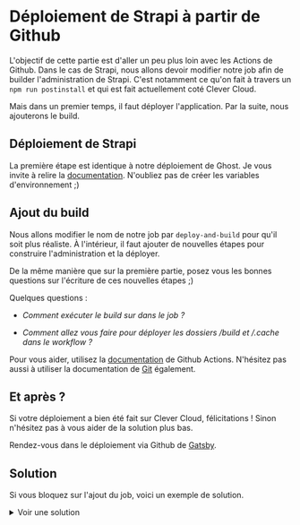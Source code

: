 # Déploiement de Strapi à partir de Github

L'objectif de cette partie est d'aller un peu plus loin avec les Actions de Github. Dans le cas de Strapi, nous allons devoir modifier notre job afin de builder l'administration de Strapi. C'est notamment ce qu'on fait à travers un `npm run postinstall` et qui est fait actuellement coté Clever Cloud. 

Mais dans un premier temps, il faut déployer l'application. Par la suite, nous ajouterons le build.

## Déploiement de Strapi

La première étape est identique à notre déploiement de Ghost. Je vous invite à relire la [documentation](ghost.md). N'oubliez pas de créer les variables d'environnement ;) 

## Ajout du build

Nous allons modifier le nom de notre job par `deploy-and-build` pour qu'il soit plus réaliste. À l'intérieur, il faut ajouter de nouvelles étapes pour construire l'administration et la déployer.

De la même manière que sur la première partie, posez vous les bonnes questions sur l'écriture de ces nouvelles étapes ;) 

Quelques questions : 

- *Comment exécuter le build sur dans le job ?*

- *Comment allez vous faire pour déployer les dossiers /build et /.cache dans le workflow ?* 

Pour vous aider, utilisez la [documentation](https://help.github.com/en/actions/) de Github Actions. N'hésitez pas aussi à utiliser la documentation de [Git](https://git-scm.com/docs/) également.

## Et après ? 

Si votre déploiement a bien été fait sur Clever Cloud, félicitations ! Sinon n'hésitez pas à vous aider de la solution plus bas. 

Rendez-vous dans le déploiement via Github de [Gatsby](gatsby.md).

## Solution

Si vous bloquez sur l'ajout du job, voici un exemple de solution. 

<details>
  <summary>Voir une solution</summary>
  
  ````yml 
# Nom de notre workflow
name: Deploy

# Sur un événement "push" sur la branche production
on:
  push:
    branches: [production]

# Création de notre job deploy
jobs:
  deploy-and-build:
    # On sélectionne un ubuntu
    runs-on: ubuntu-latest

    steps:
      # On utilise une action de Github pour récupérer le repo local
      - uses: actions/checkout@v2

      # Utilisation de notre version de node
      - name: Use Node.js 12.16.1
        uses: actions/setup-node@v1
        with:
          node-version: 12.16.1

      # Récupération de l'ensemble des commits du repository. Par défaut, le clone ne récupére pas un historique profond. Or pour Clever Cloud, c'est indispensable
      - name: Configure Git
        run: |
          git fetch --prune --unshallow
          git config --global user.email YOUR_EMAIL
          git config --global user.name YOUR_NAME

      # Build de notre administration strapi
      - name: Build Admin Panel
        run: |
          npm install 
          NODE_ENV=production npm run build

      # Commit des fichiers de build
      - name: Commit build folder
        run: |
          git add --force ./build/
          git add --force ./.cache/
          git commit -m 'strapi admin build - Github Build'

      # Installation de clever-tools and deploy app
      - name: Instal and Deploy to Clever
        run: |
          npm install -g clever-tools
          clever login --token ${{ secrets.CLEVER_TOKEN }} --secret ${{ secrets.CLEVER_SECRET }}
          clever link ${{ secrets.CLEVER_APP_ID }} --alias ubeers-strapi
          clever deploy --branch production
  
  ````
</details>


 
